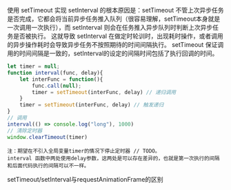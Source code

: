 使用 setTimeout 实现 setInterval 的根本原因是：setTimeout 不管上次异步任务是否完成，它都会将当前异步任务推入队列（很容易理解，setTimeout本身就是一次调用一次执行），而 setInterval 则会在任务推入异步队列时判断上次异步任务是否被执行。
这就导致 setInterval 在做定时轮训时，出现耗时操作，或者调用的异步操作耗时会导致异步任务不按照期待的时间间隔执行。
setTimeout 保证调用的时间间隔是一致的，setInterval的设定的间隔时间包括了执行回调的时间。

```js
let timer = null;
function interval(func, delay){
    let interFunc = function(){
        func.call(null);
        timer = setTimeout(interFunc, delay) // 递归调用
    }
    timer = setTimeout(interFunc, delay) // 触发递归
}
// 调用
interval(() => console.log("long"), 1000)
// 清除定时器
window.clearTimeout(timer)
```

```
注：期望在不引入全局变量timer的情况下停止定时器 // TODO。
interval 函数中两处使用delay参数，这两处是可以存在差异的，也就是第一次执行的间隔和后面代码执行的间隔可以不一样。

```
setTimeout/setInterval与requestAnimationFrame的区别